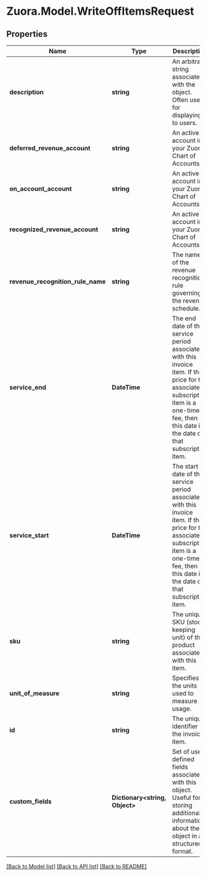 
# Zuora.Model.WriteOffItemsRequest

## Properties

Name | Type | Description | Notes
------------ | ------------- | ------------- | -------------
**description** | **string** | An arbitrary string associated with the object. Often useful for displaying to users. | [optional] 
**deferred_revenue_account** | **string** | An active account in your Zuora Chart of Accounts. | [optional] 
**on_account_account** | **string** | An active account in your Zuora Chart of Accounts. | [optional] 
**recognized_revenue_account** | **string** | An active account in your Zuora Chart of Accounts. | [optional] 
**revenue_recognition_rule_name** | **string** | The name of the revenue recognition rule governing the revenue schedule. | [optional] 
**service_end** | **DateTime** | The end date of the service period associated with this invoice item. If the price for the associated subscription item is a one-time fee, then this date is the date of that subscription item. | [optional] 
**service_start** | **DateTime** | The start date of the service period associated with this invoice item. If the price for the associated subscription item is a one-time fee, then this date is the date of that subscription item. | [optional] 
**sku** | **string** | The unique SKU (stock keeping unit) of the product associated with this item. | [optional] 
**unit_of_measure** | **string** | Specifies the units used to measure usage. | [optional] 
**id** | **string** | The unique identifier of the invoice item. | [optional] 
**custom_fields** | **Dictionary&lt;string, Object&gt;** | Set of user-defined fields associated with this object. Useful for storing additional information about the object in a structured format. | [optional] 

[[Back to Model list]](../README.md#documentation-for-models)
[[Back to API list]](../README.md#documentation-for-api-endpoints)
[[Back to README]](../README.md)

